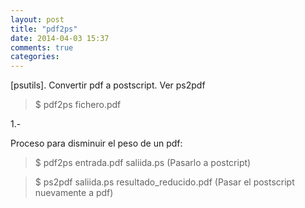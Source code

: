```yaml
---
layout: post
title: "pdf2ps"
date: 2014-04-03 15:37
comments: true
categories: 
---
```

[psutils]. Convertir pdf a postscript. Ver ps2pdf

>$ pdf2ps fichero.pdf

1.-

Proceso para disminuir el peso de un pdf:

>$ pdf2ps entrada.pdf saliida.ps (Pasarlo a postcript)

>$ ps2pdf saliida.ps resultado_reducido.pdf (Pasar el postscript nuevamente a pdf)

